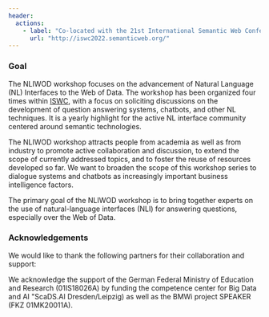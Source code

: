 ```yaml
---
header:
  actions:
    - label: "Co-located with the 21st International Semantic Web Conference (ISWC)"
      url: "http://iswc2022.semanticweb.org/"
---
```



### Goal

The NLIWOD workshop focuses on the advancement of Natural Language (NL) Interfaces to the Web of Data. The workshop has been organized four times within [ISWC](http://iswc2022.semanticweb.org/), with a focus on soliciting discussions on the development of question answering systems, chatbots, and other NL techniques. It is a yearly highlight for the active NL interface community centered around semantic technologies.

The NLIWOD workshop attracts people from academia as well as from industry to promote active collaboration and discussion, to extend the scope of currently addressed topics, and to foster the reuse of resources developed so far. We want to broaden the scope of this workshop series to dialogue systems and chatbots as increasingly important business intelligence factors.

The primary goal of the NLIWOD workshop is to bring together experts on the use of natural-language interfaces (NLI) for answering questions, especially over the Web of Data.

### Acknowledgements

We would like to thank the following partners for their collaboration and support:

We acknowledge the support of the German Federal Ministry of Education and Research (01IS18026A) by funding the competence center for Big Data and AI "ScaDS.AI Dresden/Leipzig) as well as the BMWi project SPEAKER (FKZ 01MK20011A).
